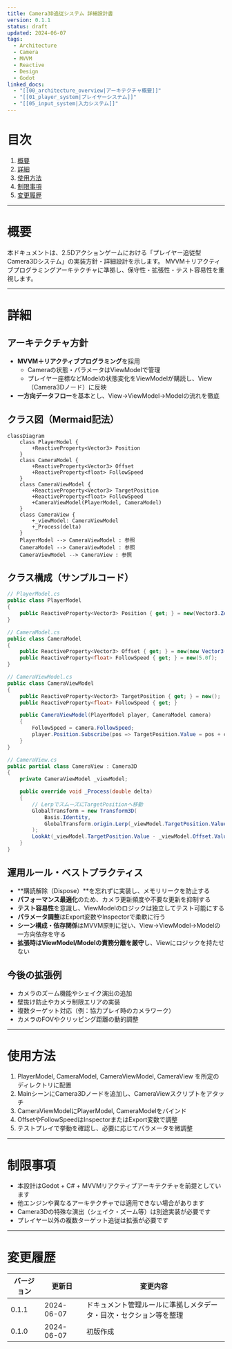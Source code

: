 ```yaml
---
title: Camera3D追従システム 詳細設計書
version: 0.1.1
status: draft
updated: 2024-06-07
tags:
  - Architecture
  - Camera
  - MVVM
  - Reactive
  - Design
  - Godot
linked_docs:
  - "[[00_architecture_overview|アーキテクチャ概要]]"
  - "[[01_player_system|プレイヤーシステム]]"
  - "[[05_input_system|入力システム]]"
---
```


# 目次

1. [概要](#概要)
2. [詳細](#詳細)
3. [使用方法](#使用方法)
4. [制限事項](#制限事項)
5. [変更履歴](#変更履歴)

---

# 概要

本ドキュメントは、2.5Dアクションゲームにおける「プレイヤー追従型Camera3Dシステム」の実装方針・詳細設計を示します。
MVVM＋リアクティブプログラミングアーキテクチャに準拠し、保守性・拡張性・テスト容易性を重視します。

---

# 詳細

## アーキテクチャ方針

- **MVVM＋リアクティブプログラミング**を採用
  - Cameraの状態・パラメータはViewModelで管理
  - プレイヤー座標などModelの状態変化をViewModelが購読し、View（Camera3Dノード）に反映
- **一方向データフロー**を基本とし、View→ViewModel→Modelの流れを徹底

## クラス図（Mermaid記法）

```mermaid
classDiagram
    class PlayerModel {
        +ReactiveProperty<Vector3> Position
    }
    class CameraModel {
        +ReactiveProperty<Vector3> Offset
        +ReactiveProperty<float> FollowSpeed
    }
    class CameraViewModel {
        +ReactiveProperty<Vector3> TargetPosition
        +ReactiveProperty<float> FollowSpeed
        +CameraViewModel(PlayerModel, CameraModel)
    }
    class CameraView {
        +_viewModel: CameraViewModel
        +_Process(delta)
    }
    PlayerModel --> CameraViewModel : 参照
    CameraModel --> CameraViewModel : 参照
    CameraViewModel --> CameraView : 参照
```

## クラス構成（サンプルコード）

```csharp
// PlayerModel.cs
public class PlayerModel
{
    public ReactiveProperty<Vector3> Position { get; } = new(Vector3.Zero);
}

// CameraModel.cs
public class CameraModel
{
    public ReactiveProperty<Vector3> Offset { get; } = new(new Vector3(0, 10, -10));
    public ReactiveProperty<float> FollowSpeed { get; } = new(5.0f);
}

// CameraViewModel.cs
public class CameraViewModel
{
    public ReactiveProperty<Vector3> TargetPosition { get; } = new();
    public ReactiveProperty<float> FollowSpeed { get; }

    public CameraViewModel(PlayerModel player, CameraModel camera)
    {
        FollowSpeed = camera.FollowSpeed;
        player.Position.Subscribe(pos => TargetPosition.Value = pos + camera.Offset.Value);
    }
}

// CameraView.cs
public partial class CameraView : Camera3D
{
    private CameraViewModel _viewModel;

    public override void _Process(double delta)
    {
        // LerpでスムーズにTargetPositionへ移動
        GlobalTransform = new Transform3D(
            Basis.Identity,
            GlobalTransform.origin.Lerp(_viewModel.TargetPosition.Value, (float)delta * _viewModel.FollowSpeed.Value)
        );
        LookAt(_viewModel.TargetPosition.Value - _viewModel.Offset.Value, Vector3.Up);
    }
}
```

## 運用ルール・ベストプラクティス

- **購読解除（Dispose）**を忘れずに実装し、メモリリークを防止する
- **パフォーマンス最適化**のため、カメラ更新頻度や不要な更新を抑制する
- **テスト容易性**を意識し、ViewModelのロジックは独立してテスト可能にする
- **パラメータ調整**はExport変数やInspectorで柔軟に行う
- **シーン構成・依存関係**はMVVM原則に従い、View→ViewModel→Modelの一方向依存を守る
- **拡張時はViewModel/Modelの責務分離を厳守**し、Viewにロジックを持たせない

## 今後の拡張例

- カメラのズーム機能やシェイク演出の追加
- 壁抜け防止やカメラ制限エリアの実装
- 複数ターゲット対応（例：協力プレイ時のカメラワーク）
- カメラのFOVやクリッピング距離の動的調整

---

# 使用方法

1. PlayerModel, CameraModel, CameraViewModel, CameraView を所定のディレクトリに配置
2. MainシーンにCamera3Dノードを追加し、CameraViewスクリプトをアタッチ
3. CameraViewModelにPlayerModel, CameraModelをバインド
4. OffsetやFollowSpeedはInspectorまたはExport変数で調整
5. テストプレイで挙動を確認し、必要に応じてパラメータを微調整

---

# 制限事項

- 本設計はGodot + C# + MVVMリアクティブアーキテクチャを前提としています
- 他エンジンや異なるアーキテクチャでは適用できない場合があります
- Camera3Dの特殊な演出（シェイク・ズーム等）は別途実装が必要です
- プレイヤー以外の複数ターゲット追従は拡張が必要です

---

# 変更履歴

| バージョン | 更新日     | 変更内容                                                                 |
| ---------- | ---------- | ------------------------------------------------------------------------ |
| 0.1.1      | 2024-06-07 | ドキュメント管理ルールに準拠しメタデータ・目次・セクション等を整理         |
| 0.1.0      | 2024-06-07 | 初版作成                                                                 |

